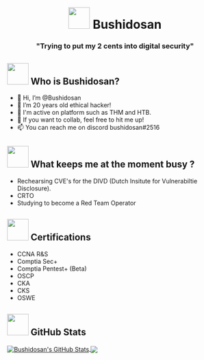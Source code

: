 <h1 align="center"> <img src="https://media.giphy.com/media/caVnF2ITqI4fRBmg2C/giphy.gif" width="50" > Bushidosan</h1>
<h3 align="center">"Trying to put my 2 cents into digital security"</h3>



## <img src="https://media.giphy.com/media/fns1AVKMOc20U/giphy.gif" width="50"> Who is Bushidosan?

- 👋 Hi, I’m @Bushidosan
- 👀 I’m 20 years old ethical hacker!
- 🌱 I'm active on platform such as THM and HTB.
- 💞️ If you want to collab, feel free to hit me up!
- 📫 You can reach me on discord bushidosan#2516

## <img src="https://media.giphy.com/media/oclyc39jglyIWfrZ1k/giphy.gif" width="50"> What keeps me at the moment busy ?

- Rechearsing CVE's for the DIVD (Dutch Insitute for Vulnerabiltie Disclosure).
- CRTO
- Studying to become a Red Team Operator

## <img src="https://media.giphy.com/media/hTJ0rxdmO5r3wsLdDE/giphy.gif" width="50" > Certifications

- CCNA R&S
- Comptia Sec+
- Comptia Pentest+ (Beta)
- OSCP
- CKA
- CKS
- OSWE

## <img src="https://media.giphy.com/media/CwTvSiWflgCGKgz5eb/giphy.gif" width="50"> GitHub Stats

<a href="https://github.com/bushidosan/">
  <img align="center" src="https://github-readme-stats.vercel.app/api?username=bushidosan&show_icons=true&line_height=27&count_private=true&theme=dark" alt="Bushidosan's GitHub Stats" />
</a>

<a href="https://github.com/bushidosan/">
  <img align="center" src="https://github-readme-stats.vercel.app/api/top-langs/?username=bushidosan&hide=scss,html&theme=dark&langs_count=3" />
</a>
